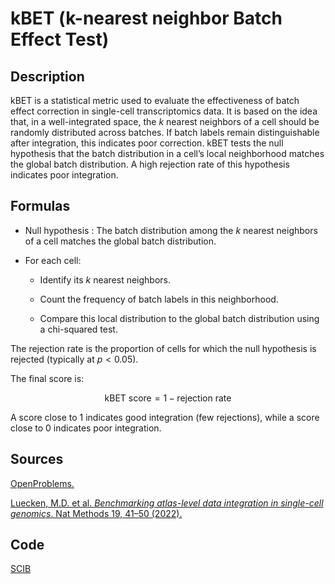 # kBET (k-nearest neighbor Batch Effect Test)

## Description 

kBET is a statistical metric used to evaluate the effectiveness of batch effect correction in single-cell transcriptomics data. 
It is based on the idea that, in a well-integrated space, the $k$ nearest neighbors of a cell should be randomly distributed across batches. 
If batch labels remain distinguishable after integration, this indicates poor correction. 
kBET tests the null hypothesis that the batch distribution in a cell’s local neighborhood matches the global batch distribution. 
A high rejection rate of this hypothesis indicates poor integration.

## Formulas 

- Null hypothesis : The batch distribution among the $k$ nearest neighbors of a cell matches the global batch distribution.

- For each cell:

  - Identify its $k$ nearest neighbors.

  - Count the frequency of batch labels in this neighborhood.

  - Compare this local distribution to the global batch distribution using a chi-squared test.

The rejection rate is the proportion of cells for which the null hypothesis is rejected (typically at $p < 0.05$).


The final score is:

$$
\text{kBET score} = 1 - \text{rejection rate}
$$

A score close to 1 indicates good integration (few rejections), while a score close to 0 indicates poor integration.

## Sources 

[OpenProblems.](https://openproblems.bio/results/batch_integration?version=v2.0.0)

[Luecken, M.D. et al. *Benchmarking atlas-level data integration in single-cell genomics*. Nat Methods 19, 41–50 (2022).](https://doi.org/10.1038/s41592-021-01336-)

## Code

[SCIB](https://github.com/theislab/scib/blob/main/scib/metrics/kbet.py)
